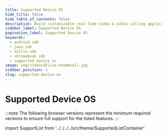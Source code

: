 ```yaml
---
title: Supported Device OS
hide_title: false
hide_table_of_contents: false
description: Build customizable real-time video & audio calling applications in Android SDK using Video SDK add live Video & Audio conferencing to your applications.
sidebar_label: Supported Device OS
pagination_label: Supported Device OS
keywords:
  - android sdk
  - java sdk
  - kotlin sdk
  - chromebook sdk
  - supported device os
image: img/videosdklive-thumbnail.jpg
sidebar_position: 1
slug: supported-device-os
---
```


# Supported Device OS

:::note
The following browser versions represent the minimum required versions to ensure full support for the listed features.
:::

import SupportList from '../../../../src/theme/SupportedListContainer'

<SupportList renderOnlySDKList={true} isiOSSDKInclude={false}/>
